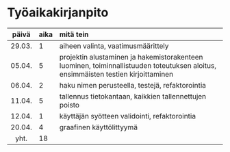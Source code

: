 # Työaikakirjanpito

| päivä | aika | mitä tein  |
| :----:|:-----| :-----|
| 29.03. | 1    | aiheen valinta, vaatimusmäärittely |
| 05.04. | 5    | projektin alustaminen ja hakemistorakenteen luominen, toiminnallistuuden toteutuksen aloitus, ensimmäisten testien kirjoittaminen|
| 06.04. |2| haku nimen perusteella, testejä, refaktorointia|
| 11.04. |5| tallennus tietokantaan, kaikkien tallennettujen poisto |
| 12.04. |1| käyttäjän syötteen validointi, refaktorointia|
| 20.04. |4| graafinen käyttölittyymä |
| yht.|18| |

